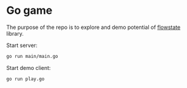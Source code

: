 # Go game 

The purpose of the repo is to explore and demo potential of [flowstate](https://github.com/makasim/flowstate) library.

Start server:
```bash
go run main/main.go 
```

Start demo client: 
```bash
go run play.go
```